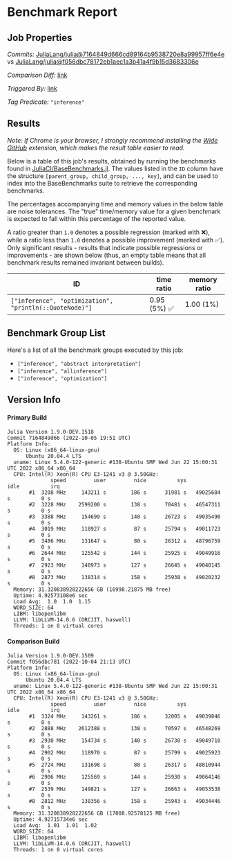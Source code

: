 # Benchmark Report

## Job Properties

*Commits:* [JuliaLang/julia@7164849d666cd89164b9538720e8a99957ff6e4e](https://github.com/JuliaLang/julia/commit/7164849d666cd89164b9538720e8a99957ff6e4e) vs [JuliaLang/julia@f056dbc78172eb1aec1a3b41a4f9b15d3683306e](https://github.com/JuliaLang/julia/commit/f056dbc78172eb1aec1a3b41a4f9b15d3683306e)

*Comparison Diff:* [link](https://github.com/JuliaLang/julia/compare/f056dbc78172eb1aec1a3b41a4f9b15d3683306e..7164849d666cd89164b9538720e8a99957ff6e4e)

*Triggered By:* [link](https://github.com/JuliaLang/julia/pull/46952#issuecomment-1268895405)

*Tag Predicate:* `"inference"`

## Results

*Note: If Chrome is your browser, I strongly recommend installing the [Wide GitHub](https://chrome.google.com/webstore/detail/wide-github/kaalofacklcidaampbokdplbklpeldpj?hl=en)
extension, which makes the result table easier to read.*

Below is a table of this job's results, obtained by running the benchmarks found in
[JuliaCI/BaseBenchmarks.jl](https://github.com/JuliaCI/BaseBenchmarks.jl). The values
listed in the `ID` column have the structure `[parent_group, child_group, ..., key]`,
and can be used to index into the BaseBenchmarks suite to retrieve the corresponding
benchmarks.

The percentages accompanying time and memory values in the below table are noise tolerances. The "true"
time/memory value for a given benchmark is expected to fall within this percentage of the reported value.

A ratio greater than `1.0` denotes a possible regression (marked with :x:), while a ratio less
than `1.0` denotes a possible improvement (marked with :white_check_mark:). Only significant results - results
that indicate possible regressions or improvements - are shown below (thus, an empty table means that all
benchmark results remained invariant between builds).

| ID | time ratio | memory ratio |
|----|------------|--------------|
| `["inference", "optimization", "println(::QuoteNode)"]` | 0.95 (5%) :white_check_mark: | 1.00 (1%)  |

## Benchmark Group List

Here's a list of all the benchmark groups executed by this job:

- `["inference", "abstract interpretation"]`
- `["inference", "allinference"]`
- `["inference", "optimization"]`

## Version Info

#### Primary Build

```
Julia Version 1.9.0-DEV.1518
Commit 7164849d66 (2022-10-05 19:51 UTC)
Platform Info:
  OS: Linux (x86_64-linux-gnu)
      Ubuntu 20.04.4 LTS
  uname: Linux 5.4.0-122-generic #138-Ubuntu SMP Wed Jun 22 15:00:31 UTC 2022 x86_64 x86_64
  CPU: Intel(R) Xeon(R) CPU E3-1241 v3 @ 3.50GHz: 
              speed         user         nice          sys         idle          irq
       #1  3208 MHz     143211 s        186 s      31981 s   49025684 s          0 s
       #2  3228 MHz    2599200 s        138 s      70481 s   46547311 s          0 s
       #3  3388 MHz     154699 s        140 s      26723 s   49035490 s          0 s
       #4  3019 MHz     118927 s         87 s      25794 s   49011723 s          0 s
       #5  3486 MHz     131647 s         80 s      26312 s   48796759 s          0 s
       #6  2644 MHz     125542 s        144 s      25925 s   49049916 s          0 s
       #7  2923 MHz     148973 s        127 s      26645 s   49040145 s          0 s
       #8  2873 MHz     138314 s        158 s      25938 s   49020232 s          0 s
  Memory: 31.320838928222656 GB (16998.21875 MB free)
  Uptime: 4.92573108e6 sec
  Load Avg:  1.0  1.0  1.15
  WORD_SIZE: 64
  LIBM: libopenlibm
  LLVM: libLLVM-14.0.6 (ORCJIT, haswell)
  Threads: 1 on 8 virtual cores

```

#### Comparison Build

```
Julia Version 1.9.0-DEV.1509
Commit f056dbc781 (2022-10-04 21:13 UTC)
Platform Info:
  OS: Linux (x86_64-linux-gnu)
      Ubuntu 20.04.4 LTS
  uname: Linux 5.4.0-122-generic #138-Ubuntu SMP Wed Jun 22 15:00:31 UTC 2022 x86_64 x86_64
  CPU: Intel(R) Xeon(R) CPU E3-1241 v3 @ 3.50GHz: 
              speed         user         nice          sys         idle          irq
       #1  3324 MHz     143261 s        186 s      32005 s   49039846 s          0 s
       #2  2888 MHz    2612388 s        138 s      70597 s   46548269 s          0 s
       #3  2930 MHz     154734 s        140 s      26730 s   49049710 s          0 s
       #4  2902 MHz     118970 s         87 s      25799 s   49025923 s          0 s
       #5  2724 MHz     131698 s         80 s      26317 s   48810944 s          0 s
       #6  2906 MHz     125569 s        144 s      25930 s   49064146 s          0 s
       #7  2539 MHz     149821 s        127 s      26663 s   49053538 s          0 s
       #8  2812 MHz     138356 s        158 s      25943 s   49034446 s          0 s
  Memory: 31.320838928222656 GB (17008.92578125 MB free)
  Uptime: 4.92715734e6 sec
  Load Avg:  1.01  1.01  1.02
  WORD_SIZE: 64
  LIBM: libopenlibm
  LLVM: libLLVM-14.0.6 (ORCJIT, haswell)
  Threads: 1 on 8 virtual cores

```
